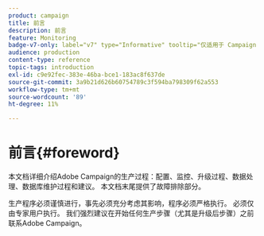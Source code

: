 ```yaml
---
product: campaign
title: 前言
description: 前言
feature: Monitoring
badge-v7-only: label="v7" type="Informative" tooltip="仅适用于 Campaign Classic v7"
audience: production
content-type: reference
topic-tags: introduction
exl-id: c9e92fec-383e-46ba-bce1-183ac8f637de
source-git-commit: 3a9b21d626b60754789c3f594ba798309f62a553
workflow-type: tm+mt
source-wordcount: '89'
ht-degree: 11%

---
```


# 前言{#foreword}



本文档详细介绍Adobe Campaign的生产过程：配置、监控、升级过程、数据处理、数据库维护过程和建议。 本文档末尾提供了故障排除部分。

生产程序必须谨慎进行，事先必须充分考虑其影响，程序必须严格执行。 必须仅由专家用户执行。 我们强烈建议在开始任何生产步骤（尤其是升级后步骤）之前联系Adobe Campaign。
